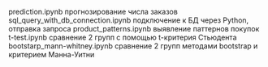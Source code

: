 prediction.ipynb			прогнозирование числа заказов
sql_query_with_db_connection.ipynb	подключение к БД через Python, отправка запроса
product_patterns.ipynb			выявление паттернов покупок
t-test.ipynb				сравнение 2 групп с помощью t-критерия Стьюдента
bootstarp_mann-whitney.ipynb		сравнение 2 групп методами bootstrap и критерием Манна-Уитни